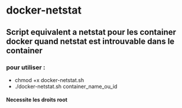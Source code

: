 # docker-netstat

## Script equivalent a netstat pour les container docker quand netstat est introuvable dans le container

### pour utiliser : 
* chmod +x docker-netstat.sh
* ./docker-netstat.sh container_name_ou_id

#### Necessite les droits root
